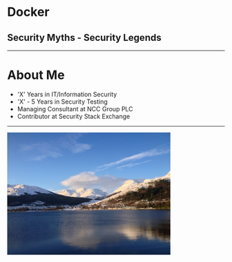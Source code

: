 # Docker

## Security Myths - Security Legends

---

# About Me

 - 'X' Years in IT/Information Security
 - 'X' - 5 Years in Security Testing
 - Managing Consultant at NCC Group PLC
 - Contributor at Security Stack Exchange

---

<img src="/images/home.jpg" width="75%"/>
